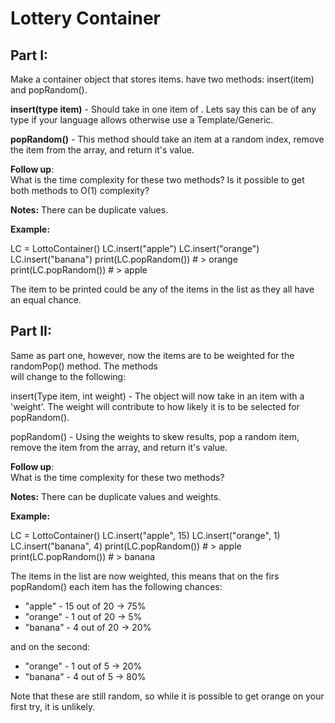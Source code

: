 # Lottery Container

## Part I: 

Make a container object that stores items. have two methods: insert(item) and popRandom().

**insert(type item)** -   Should take in one item of <type>. Lets say this can be of any type if your language allows otherwise use a Template/Generic.

**popRandom()** - This method should take an item at a random index, remove the item from the array, and return it's value.


**Follow up**:  
What is the time complexity for these two methods? Is it possible to get both methods to 
O(1) complexity?

**Notes:**
There can be duplicate values.


**Example:**

LC = LottoContainer()
LC.insert("apple")
LC.insert("orange")
LC.insert("banana")
print(LC.popRandom())   # > orange
print(LC.popRandom())   # > apple

The item to be printed could be any of the items in the list as they all have an equal chance.


## Part II:

Same as part one, however, now the items are to be weighted for the randomPop() method. The methods\
will change to the following:

insert(Type item, int weight) -  The object will now take in an item with a 'weight'. The weight
will contribute to how likely it is to be selected for popRandom().

popRandom() - Using the weights to skew results, pop a random item, remove the item from the array, and return it's value. 


**Follow up**:  
What is the time complexity for these two methods? 

**Notes:**
There can be duplicate values and weights.


**Example:**

LC = LottoContainer()
LC.insert("apple", 15)
LC.insert("orange", 1)
LC.insert("banana", 4)
print(LC.popRandom())   # > apple
print(LC.popRandom())   # > banana

The items in the list are now weighted, this means that on the firs popRandom() each item has the following chances:

* "apple"   - 15 out of 20 -> 75%
* "orange"  - 1 out of 20 -> 5%
* "banana"  - 4 out of 20 -> 20%

and on the second:

* "orange"  - 1 out of 5 -> 20%
* "banana"  - 4 out of 5 -> 80%

Note that these are still random, so while it is possible to get orange on your first try, it is unlikely.
